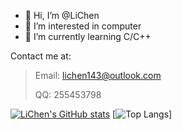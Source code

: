 - 👋 Hi, I’m @LiChen
- 👀 I’m interested in computer
- 🌱 I’m currently learning C/C++

Contact me at:
> 
> Email: lichen143@outlook.com
> 
> QQ: 255453798

[![LiChen's GitHub stats](https://github-readme-stats.vercel.app/api?username=LiChen0459&show_icons=true)](https://github.com/anuraghazra/github-readme-stats)
[![Top Langs](https://github-readme-stats.vercel.app/api/top-langs/?username=LiChen0459)]
<!---
LiChen0459/LiChen0459 is a ✨ special ✨ repository because its `README.md` (this file) appears on your GitHub profile.
You can click the Preview link to take a look at your changes.
--->
